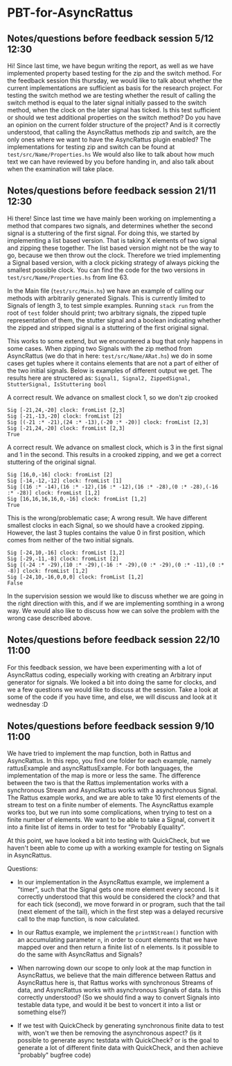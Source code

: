 # PBT-for-AsyncRattus

## Notes/questions before feedback session 5/12 12:30
Hi! Since last time, we have begun writing the report, as well as we have implemented property based testing for the zip and the switch method. 
For the feedback session this thursday, we would like to talk about whether the current implementations are sufficient as basis for the research project. 
For testing the switch method we are testing whether the result of calling the switch method is equal to the later signal initially passed to the switch method, when the clock on the later signal has ticked. 
Is this test sufficient or should we test additional properties on the switch method?
Do you have an opinion on the current folder structure of the project? And is it correctly understood, that calling the AsyncRattus methods zip and switch, are the only ones where we want to have the AsyncRattus plugin enabled?
The implementations for testing zip and switch can be found at `test/src/Name/Properties.hs`
We would also like to talk about how much text we can have reviewed by you before handing in, and also talk about when the examination will take place.



## Notes/questions before feedback session 21/11 12:30
Hi there! Since last time we have mainly been working on implementing a method that compares two signals, and determines whether the second signal is a stuttering of the first signal.
For doing this, we started by implementing a list based version. That is taking X elements of two signal and zipping these together. 
The list based version might not be the way to go, because we then throw out the clock. Therefore we tried implementing a Signal based version, with a clock picking strategy
of always picking the smallest possible clock. You can find the code for the two versions in `test/src/Name/Properties.hs` from line 63. 

In the Main file (`test/src/Main.hs`) we have an example of calling our methods with arbitrarily generated Signals. This is currently limited to Signals of length 3, to test simple examples. Running `stack run` from the root of `test` folder should print; two arbitrary signals, the zipped tuple representation of them, the stutter signal and a boolean indicating whether the zipped and stripped signal is a stuttering of the first original signal.

This works to some extend, but we encountered a bug that only happens in some cases. When zipping two Signals with the zip method from AsyncRattus (we do that in here: `test/src/Name/ARat.hs`) we do in some cases get tuples where it contains elements that are not a part of either of the two initial signals. 
Below is examples of different output we get. The results here are structered as: `Signal1, Signal2, ZippedSignal, StutterSignal, IsStuttering bool`

A correct result. We advance on smallest clock 1, so we don't zip crooked
```
Sig [-21,24,-20] clock: fromList [2,3]
Sig [-21,-13,-20] clock: fromList [2]
Sig [(-21 :* -21),(24 :* -13),(-20 :* -20)] clock: fromList [2,3]
Sig [-21,24,-20] clock: fromList [2,3]
True
```

A correct result. We advance on smallest clock, which is 3 in the first signal and 1 in the second. This results in a crooked zipping, and we get a correct stuttering of the original signal.
```
Sig [16,0,-16] clock: fromList [2]
Sig [-14,-12,-12] clock: fromList [1]
Sig [(16 :* -14),(16 :* -12),(16 :* -12),(16 :* -28),(0 :* -28),(-16 :* -28)] clock: fromList [1,2]
Sig [16,16,16,16,0,-16] clock: fromList [1,2]
True
```

This is the wrong/problematic case; A wrong result. We have different smallest clocks in each Signal, so we should have a crooked zipping. However, the last 3 tuples contains the value 0 in first position, which comes from neither of the two initial signals. 
```
Sig [-24,10,-16] clock: fromList [1,2]
Sig [-29,-11,-8] clock: fromList [2]
Sig [(-24 :* -29),(10 :* -29),(-16 :* -29),(0 :* -29),(0 :* -11),(0 :* -8)] clock: fromList [1,2]
Sig [-24,10,-16,0,0,0] clock: fromList [1,2]
False
```


In the supervision session we would like to discuss whether we are going in the right direction with this, and if we are implementing somthing in a wrong way. 
We would also like to discuss how we can solve the problem with the wrong case described above.



## Notes/questions before feedback session 22/10 11:00
For this feedback session, we have been experimenting with a lot of AsyncRattus coding, especially working with creating an Arbitrary input generator for signals. We looked a bit into doing the same for clocks, and we a few questions we would like to discuss at the session. 
Take a look at some of the code if you have time, and else, we will discuss and look at it wednesday :D 



## Notes/questions before feedback session 9/10 11:00
We have tried to implement the map function, both in Rattus and AsyncRattus.
In this repo, you find one folder for each example, namely rattusExample and asyncRattusExample.
For both languages, the implementation of the map is more or less the same. The difference between the two is that the Rattus implementation works with a synchronous Stream and AsyncRattus works with a asynchronous Signal. 
The Rattus example works, and we are able to take 10 first elements of the stream to test on a finite number of elements. 
The AsyncRattus example works too, but we run into some complications, when trying to test on a finite number of elements. 
We want to be able to take a Signal, convert it into a finite list of items in order to test for "Probably Equality".

At this point, we have looked a bit into testing with QuickCheck, but we haven't been able to come up with a working example for testing on Signals in AsyncRattus.

Questions: 
- In our implementation in the AsyncRattus example, we implement a "timer", such that the Signal gets one more element every second. Is it correctly understood that this would be considered the clock? and that for each tick (second), we move forward in or program, such that the tail (next element of the tail), which in the first step was a delayed recursive call to the map function, is now calculated.

- In our Rattus example, we implement the `printNStream()` function with an accumulating parameter `n`, in order to count elements that we have mapped over and then return a finite list of n elements. Is it possible to do the same with AsyncRattus and Signals? 

- When narrowing down our scope to only look at the map function in AsyncRattus, we believe that the main difference between Rattus and AsyncRattus here is, that Rattus works with synchronous Streams of data, and AsyncRattus works with asynchronous Signals of data. Is this correctly understood? (So we should find a way to convert Signals into testable data type, and would it be best to voncert it into a list or something else?)

- If we test with QuickCheck by generating synchronous finite data to test with, won't we then be removing the asynchronous aspect? (is it possible to generate async testdata with QuickCheck? or is the goal to generate a lot of different finite data with QuickCheck, and then achieve "probably" bugfree code)
